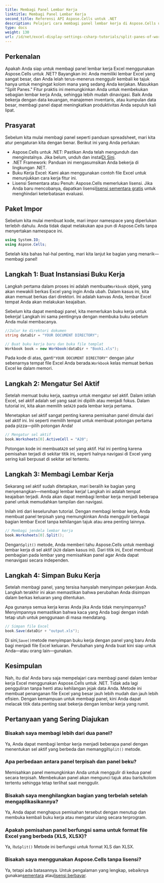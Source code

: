 ```yaml
---
title: Membagi Panel Lembar Kerja
linktitle: Membagi Panel Lembar Kerja
second_title: Referensi API Aspose.Cells untuk .NET
description: Pelajari cara membagi panel lembar kerja di Aspose.Cells untuk .NET dengan panduan langkah demi langkah kami. Tingkatkan navigasi file Excel dengan tutorial mudah ini.
type: docs
weight: 130
url: /id/net/excel-display-settings-csharp-tutorials/split-panes-of-worksheet/
---
```

## Perkenalan

Apakah Anda siap untuk membagi panel lembar kerja Excel menggunakan Aspose.Cells untuk .NET? Bayangkan ini: Anda memiliki lembar Excel yang sangat besar, dan Anda lelah terus-menerus menggulir kembali ke tajuk hanya untuk mengingat kolom mana yang sedang Anda kerjakan. Masukkan "Split Panes." Fitur praktis ini memungkinkan Anda untuk membekukan sebagian lembar kerja Anda, sehingga lebih mudah dinavigasi. Baik Anda bekerja dengan data keuangan, manajemen inventaris, atau kumpulan data besar, membagi panel dapat meningkatkan produktivitas Anda sepuluh kali lipat. 

## Prasyarat

Sebelum kita mulai membagi panel seperti panduan spreadsheet, mari kita atur pengaturan kita dengan benar. Berikut ini yang Anda perlukan:

-  Aspose.Cells untuk .NET: Pastikan Anda telah mengunduh dan menginstalnya. Jika belum, unduh dan instal[Di Sini](https://releases.aspose.com/cells/net/).
- .NET Framework: Panduan ini mengasumsikan Anda bekerja di lingkungan .NET.
- Buku Kerja Excel: Kami akan menggunakan contoh file Excel untuk menunjukkan cara kerja fitur ini.
-  Lisensi Sementara atau Penuh: Aspose.Cells memerlukan lisensi. Jika Anda baru mencobanya, dapatkan lisensi[lisensi sementara gratis](https://purchase.aspose.com/temporary-license/) untuk menghindari keterbatasan evaluasi.

## Paket Impor

Sebelum kita mulai membuat kode, mari impor namespace yang diperlukan terlebih dahulu. Anda tidak dapat melakukan apa pun di Aspose.Cells tanpa menyertakan namespace ini.

```csharp
using System.IO;
using Aspose.Cells;
```

Setelah kita bahas hal-hal penting, mari kita lanjut ke bagian yang menarik—membagi panel!

## Langkah 1: Buat Instansiasi Buku Kerja

 Langkah pertama dalam proses ini adalah membuat`Workbook` objek, yang akan mewakili berkas Excel yang ingin Anda ubah. Dalam kasus ini, kita akan memuat berkas dari direktori. Ini adalah kanvas Anda, lembar Excel tempat Anda akan melakukan keajaiban.

Sebelum kita dapat membagi panel, kita memerlukan buku kerja untuk bekerja! Langkah ini sama pentingnya dengan membuka buku sebelum Anda mulai membacanya.

```csharp
//Jalur ke direktori dokumen
string dataDir = "YOUR DOCUMENT DIRECTORY";

// Buat buku kerja baru dan buka file templat
Workbook book = new Workbook(dataDir + "Book1.xls");
```

 Pada kode di atas, ganti`"YOUR DOCUMENT DIRECTORY"` dengan jalur sebenarnya tempat file Excel Anda berada.`Workbook` kelas memuat berkas Excel ke dalam memori.

## Langkah 2: Mengatur Sel Aktif

 Setelah memuat buku kerja, saatnya untuk mengatur sel aktif. Dalam istilah Excel, sel aktif adalah sel yang saat ini dipilih atau menjadi fokus. Dalam tutorial ini, kita akan memilih sel`A20` pada lembar kerja pertama.

Menetapkan sel aktif sangat penting karena pemisahan panel dimulai dari sel aktif ini. Ini seperti memilih tempat untuk membuat potongan pertama pada pizza—pilih potongan Anda!

```csharp
// Mengatur sel aktif
book.Worksheets[0].ActiveCell = "A20";
```

 Potongan kode ini membuat`A20` sel yang aktif. Hal ini penting karena pemisahan terjadi di sekitar titik ini, seperti halnya navigasi di Excel yang sering kali berpusat di sekitar sel tertentu.

## Langkah 3: Membagi Lembar Kerja

Sekarang sel aktif sudah ditetapkan, mari beralih ke bagian yang menyenangkan—membagi lembar kerja! Langkah ini adalah tempat keajaiban terjadi. Anda akan dapat membagi lembar kerja menjadi beberapa panel untuk memudahkan tampilan dan navigasi.

Inilah inti dari keseluruhan tutorial. Dengan membagi lembar kerja, Anda membuat panel terpisah yang memungkinkan Anda menggulir berbagai bagian lembar Excel tanpa kehilangan tajuk atau area penting lainnya.

```csharp
// Membagi jendela lembar kerja
book.Worksheets[0].Split();
```

 Dengan`Split()` metode, Anda memberi tahu Aspose.Cells untuk membagi lembar kerja di sel aktif (`A20` dalam kasus ini). Dari titik ini, Excel membuat pembagian pada lembar yang memisahkan panel agar Anda dapat menavigasi secara independen.

## Langkah 4: Simpan Buku Kerja

Setelah membagi panel, yang tersisa hanyalah menyimpan pekerjaan Anda. Langkah terakhir ini akan memastikan bahwa perubahan Anda disimpan dalam berkas keluaran yang ditentukan.

Apa gunanya semua kerja keras Anda jika Anda tidak menyimpannya? Menyimpannya memastikan bahwa kaca yang Anda bagi dengan indah tetap utuh untuk penggunaan di masa mendatang.

```csharp
// Simpan file Excel
book.Save(dataDir + "output.xls");
```

 Di sini,`Save()`metode menyimpan buku kerja dengan panel yang baru Anda bagi menjadi file Excel keluaran. Perubahan yang Anda buat kini siap untuk Anda—atau orang lain—gunakan.

## Kesimpulan

Nah, itu dia! Anda baru saja mempelajari cara membagi panel dalam lembar kerja Excel menggunakan Aspose.Cells untuk .NET. Tidak ada lagi pengguliran tanpa henti atau kehilangan jejak data Anda. Metode ini membuat penanganan file Excel yang besar jauh lebih mudah dan jauh lebih efisien. Dengan kemampuan untuk membagi panel, kini Anda dapat melacak titik data penting saat bekerja dengan lembar kerja yang rumit.

## Pertanyaan yang Sering Diajukan

### Bisakah saya membagi lebih dari dua panel?  
 Ya, Anda dapat membagi lembar kerja menjadi beberapa panel dengan menentukan sel aktif yang berbeda dan memanggil`Split()` metode.

### Apa perbedaan antara panel terpisah dan panel beku?  
Memisahkan panel memungkinkan Anda untuk menggulir di kedua panel secara terpisah. Membekukan panel akan mengunci tajuk atau baris/kolom tertentu sehingga tetap terlihat saat menggulir.

### Bisakah saya menghilangkan bagian yang terbelah setelah mengaplikasikannya?  
Ya, Anda dapat menghapus pemisahan tersebut dengan menutup dan membuka kembali buku kerja atau mengatur ulang secara terprogram.

### Apakah pemisahan panel berfungsi sama untuk format file Excel yang berbeda (XLS, XLSX)?  
 Ya, itu`Split()` Metode ini berfungsi untuk format XLS dan XLSX.

### Bisakah saya menggunakan Aspose.Cells tanpa lisensi?  
 Ya, tetapi ada batasannya. Untuk pengalaman yang lengkap, sebaiknya gunakan[sementara](https://purchase.aspose.com/temporary-license/) atau[lisensi berbayar](https://purchase.aspose.com/buy).